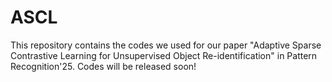 # ASCL

This repository contains the codes we used for our paper "Adaptive Sparse Contrastive Learning for Unsupervised Object Re-identification" in Pattern Recognition'25.
Codes will be released soon!
